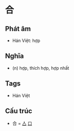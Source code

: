 # 合

## Phát âm
* Hán Việt: hợp

## Nghĩa
* (n) hợp, thích hợp, hợp nhất

## Tags
* Hán Việt

## Cấu trúc
* 合 = [亼](亼.md) [口](口.md)

<script>window.HANZI_FIELD='合';</script>